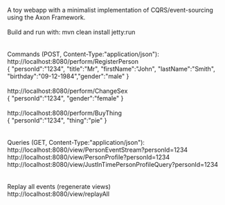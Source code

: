 A toy webapp with a minimalist implementation of CQRS/event-sourcing using the Axon Framework.<br />
<br />
Build and run with: mvn clean install jetty:run<br />
<br />
<br />
Commands (POST, Content-Type:"application/json"):<br />
http://localhost:8080/perform/RegisterPerson<br />
{ "personId":"1234", "title":"Mr", "firstName":"John", "lastName":"Smith", "birthday":"09-12-1984","gender":"male" }<br />
<br />
http://localhost:8080/perform/ChangeSex<br />
{ "personId":"1234", "gender":"female" }<br />
<br />
http://localhost:8080/perform/BuyThing<br />
{ "personId":"1234", "thing":"pie" }<br />
<br />
<br />
Queries (GET, Content-Type:"application/json"):<br />
http://localhost:8080/view/PersonEventStream?personId=1234<br />
http://localhost:8080/view/PersonProfile?personId=1234<br />
http://localhost:8080/view/JustInTimePersonProfileQuery?personId=1234<br />
<br />
<br />
Replay all events (regenerate views)<br />
http://localhost:8080/view/replayAll<br />